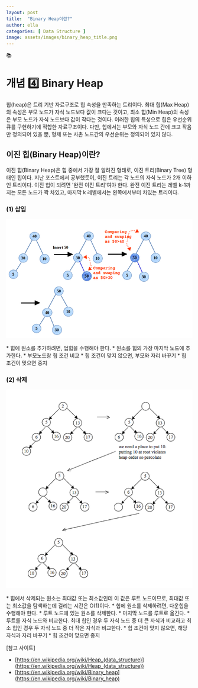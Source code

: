 ```yaml
---
layout: post
title:  "Binary Heap이란?"
author: ella
categories: [ Data Structure ]
image: assets/images/binary_heap_title.png
---
```

📚  
# 개념 4️⃣ Binary Heap  

힙(heap)은 트리 기반 자료구조로 힙 속성을 만족하는 트리이다. 최대 힙(Max Heap)의 속성은 부모 노드가 자식 노드보다 값이 크다는 것이고, 최소 힙(Min Heap)의 속성은 부모 노드가 자식 노드보다 값이 작다는 것이다. 이러한 힙의 특성으로 힙은 우선순위 큐를 구현하기에 적합한 자료구조이다. 다만, 힙에서는 부모와 자식 노드 간에 크고 작음만 정의되어 있을 뿐, 형제 또는 사촌 노드간의 우선순위는 정의되어 있지 않다. 

## 이진 힙(Binary Heap)이란?
이진 힙(Binary Heap)은 힙 중에서 가장 잘 알려진 형태로, 이진 트리(Binary Tree) 형태인 힙이다. 지난 포스트에서 공부했듯이, 이진 트리는 각 노드의 자식 노드가 2개 이하인 트리이다. 이진 힙이 되려면 '완전 이진 트리'여야 한다. 완전 이진 트리는 레벨 k-1까지는 모든 노드가 꽉 차있고, 마지막 k 레벨에서는 왼쪽에서부터 차있는 트리이다. 
### (1) 삽입    
<p align="center"><img src="/assets/images/binary_heap_insert.png"></p>  
* 힙에 원소를 추가하려면, 업힙을 수행해야 한다.  
    * 원소를 힙의 가장 마지막 노드에 추가한다.  
    * 부모노드랑 힙 조건 비교  
        * 힙 조건이 맞지 않으면, 부모와 자리 바꾸기  
        * 힙 조건이 맞으면 중지    
        
### (2) 삭제    
<p align="center"><img src="/assets/images/delete_binary_heap.png"></p>  
* 힙에서 삭제되는 원소는 최대값 또는 최소값인데 이 값은 루트 노드이므로, 최대값 또는 최소값을 탐색하는데 걸리는 시간은 O(1)이다.  
* 힙에 원소를 삭제하려면, 다운힙을 수행해야 한다.  
    * 루트 노드에 있는 원소를 삭제한다.  
    * 마지막 노드를 루트로 옮긴다.  
    * 루트를 자식 노드와 비교한다. 최대 힙인 경우 두 자식 노드 중 더 큰 자식과 비교하고 최소 힙인 경우 두 자식 노드 중 더 작은 자식과 비교한다.  
        * 힙 조건이 맞지 않으면, 해당 자식과 자리 바꾸기  
        * 힙 조건이 맞으면 중지  
        
 

[참고 사이트]  
- [https://en.wikipedia.org/wiki/Heap_(data_structure)](https://en.wikipedia.org/wiki/Heap_(data_structure))
- [https://en.wikipedia.org/wiki/Binary_heap](https://en.wikipedia.org/wiki/Binary_heap)  

